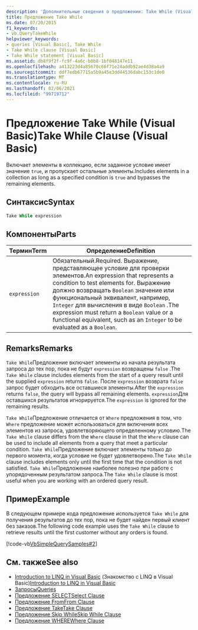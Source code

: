 ```yaml
---
description: 'Дополнительные сведения о предложении: Take While (Visual Basic)'
title: Предложение Take While
ms.date: 07/20/2015
f1_keywords:
- vb.QueryTakeWhile
helpviewer_keywords:
- queries [Visual Basic], Take While
- Take While clause [Visual Basic]
- Take While statement [Visual Basic]
ms.assetid: db8f9f2f-fc9f-4a6c-b0b8-1bf048147e11
ms.openlocfilehash: a413223d4a85670c66f71e24addb92ae4d38a4a9
ms.sourcegitcommit: ddf7edb67715a5b9a45e3dd44536dabc153c1de0
ms.translationtype: MT
ms.contentlocale: ru-RU
ms.lasthandoff: 02/06/2021
ms.locfileid: "99719712"
---
```

# <a name="take-while-clause-visual-basic"></a><span data-ttu-id="4f32a-103">Предложение Take While (Visual Basic)</span><span class="sxs-lookup"><span data-stu-id="4f32a-103">Take While Clause (Visual Basic)</span></span>

<span data-ttu-id="4f32a-104">Включает элементы в коллекцию, если заданное условие имеет значение `true`, и пропускает остальные элементы.</span><span class="sxs-lookup"><span data-stu-id="4f32a-104">Includes elements in a collection as long as a specified condition is `true` and bypasses the remaining elements.</span></span>  
  
## <a name="syntax"></a><span data-ttu-id="4f32a-105">Синтаксис</span><span class="sxs-lookup"><span data-stu-id="4f32a-105">Syntax</span></span>  
  
```vb  
Take While expression  
```  
  
## <a name="parts"></a><span data-ttu-id="4f32a-106">Компоненты</span><span class="sxs-lookup"><span data-stu-id="4f32a-106">Parts</span></span>  
  
|<span data-ttu-id="4f32a-107">Термин</span><span class="sxs-lookup"><span data-stu-id="4f32a-107">Term</span></span>|<span data-ttu-id="4f32a-108">Определение</span><span class="sxs-lookup"><span data-stu-id="4f32a-108">Definition</span></span>|  
|---|---|  
|`expression`|<span data-ttu-id="4f32a-109">Обязательный.</span><span class="sxs-lookup"><span data-stu-id="4f32a-109">Required.</span></span> <span data-ttu-id="4f32a-110">Выражение, представляющее условие для проверки элементов.</span><span class="sxs-lookup"><span data-stu-id="4f32a-110">An expression that represents a condition to test elements for.</span></span> <span data-ttu-id="4f32a-111">Выражение должно возвращать `Boolean` значение или функциональный эквивалент, например, `Integer` для вычисления в виде `Boolean` .</span><span class="sxs-lookup"><span data-stu-id="4f32a-111">The expression must return a `Boolean` value or a functional equivalent, such as an `Integer` to be evaluated as a `Boolean`.</span></span>|  
  
## <a name="remarks"></a><span data-ttu-id="4f32a-112">Remarks</span><span class="sxs-lookup"><span data-stu-id="4f32a-112">Remarks</span></span>  

 <span data-ttu-id="4f32a-113">`Take While`Предложение включает элементы из начала результата запроса до тех пор, пока не будут `expression` возвращены `false` .</span><span class="sxs-lookup"><span data-stu-id="4f32a-113">The `Take While` clause includes elements from the start of a query result until the supplied `expression` returns `false`.</span></span> <span data-ttu-id="4f32a-114">После `expression` возврата `false` запрос будет обходить все оставшиеся элементы.</span><span class="sxs-lookup"><span data-stu-id="4f32a-114">After the `expression` returns `false`, the query will bypass all remaining elements.</span></span> <span data-ttu-id="4f32a-115">`expression`Для оставшихся результатов игнорируется.</span><span class="sxs-lookup"><span data-stu-id="4f32a-115">The `expression` is ignored for the remaining results.</span></span>  
  
 <span data-ttu-id="4f32a-116">`Take While`Предложение отличается от `Where` предложения в том, что `Where` предложение может использоваться для включения всех элементов из запроса, удовлетворяющего определенному условию.</span><span class="sxs-lookup"><span data-stu-id="4f32a-116">The `Take While` clause differs from the `Where` clause in that the `Where` clause can be used to include all elements from a query that meet a particular condition.</span></span> <span data-ttu-id="4f32a-117">`Take While`Предложение включает элементы только до первого момента, когда условие не будет удовлетворено.</span><span class="sxs-lookup"><span data-stu-id="4f32a-117">The `Take While` clause includes elements only until the first time that the condition is not satisfied.</span></span> <span data-ttu-id="4f32a-118">`Take While`Предложение наиболее полезно при работе с упорядоченным результатом запроса.</span><span class="sxs-lookup"><span data-stu-id="4f32a-118">The `Take While` clause is most useful when you are working with an ordered query result.</span></span>  
  
## <a name="example"></a><span data-ttu-id="4f32a-119">Пример</span><span class="sxs-lookup"><span data-stu-id="4f32a-119">Example</span></span>  

 <span data-ttu-id="4f32a-120">В следующем примере кода предложение используется `Take While` для получения результатов до тех пор, пока не будет найден первый клиент без заказов.</span><span class="sxs-lookup"><span data-stu-id="4f32a-120">The following code example uses the `Take While` clause to retrieve results until the first customer without any orders is found.</span></span>  
  
 [!code-vb[VbSimpleQuerySamples#2](~/samples/snippets/visualbasic/VS_Snippets_VBCSharp/VbSimpleQuerySamples/VB/QuerySamples1.vb#2)]  
  
## <a name="see-also"></a><span data-ttu-id="4f32a-121">См. также</span><span class="sxs-lookup"><span data-stu-id="4f32a-121">See also</span></span>

- <span data-ttu-id="4f32a-122">[Introduction to LINQ in Visual Basic](../../programming-guide/language-features/linq/introduction-to-linq.md) (Знакомство с LINQ в Visual Basic)</span><span class="sxs-lookup"><span data-stu-id="4f32a-122">[Introduction to LINQ in Visual Basic](../../programming-guide/language-features/linq/introduction-to-linq.md)</span></span>
- [<span data-ttu-id="4f32a-123">Запросы</span><span class="sxs-lookup"><span data-stu-id="4f32a-123">Queries</span></span>](index.md)
- [<span data-ttu-id="4f32a-124">Предложение SELECT</span><span class="sxs-lookup"><span data-stu-id="4f32a-124">Select Clause</span></span>](select-clause.md)
- [<span data-ttu-id="4f32a-125">Предложение From</span><span class="sxs-lookup"><span data-stu-id="4f32a-125">From Clause</span></span>](from-clause.md)
- [<span data-ttu-id="4f32a-126">Предложение Take</span><span class="sxs-lookup"><span data-stu-id="4f32a-126">Take Clause</span></span>](take-clause.md)
- [<span data-ttu-id="4f32a-127">Предложение Skip While</span><span class="sxs-lookup"><span data-stu-id="4f32a-127">Skip While Clause</span></span>](skip-while-clause.md)
- [<span data-ttu-id="4f32a-128">Предложение WHERE</span><span class="sxs-lookup"><span data-stu-id="4f32a-128">Where Clause</span></span>](where-clause.md)
